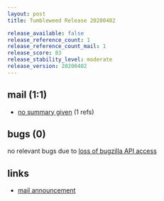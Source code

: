 ```yaml
---
layout: post
title: Tumbleweed Release 20200402

release_available: false
release_reference_count: 1
release_reference_count_mail: 1
release_score: 83
release_stability_level: moderate
release_version: 20200402
---
```


## mail (1:1)

- [no summary given](https://github.com/boombatower/tumbleweed-review/issues/10) (1 refs)

## bugs (0)

<!--more-->

no relevant bugs due to [loss of bugzilla API access](https://bugzilla.opensuse.org/show_bug.cgi?id=1157722)



## links

- [mail announcement](https://github.com/boombatower/tumbleweed-review/issues/10)
